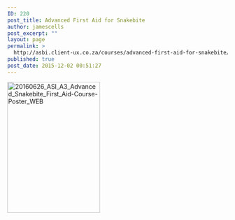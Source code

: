 ```yaml
---
ID: 220
post_title: Advanced First Aid for Snakebite
author: jamescells
post_excerpt: ""
layout: page
permalink: >
  http://asbi.client-ux.co.za/courses/advanced-first-aid-for-snakebite/
published: true
post_date: 2015-12-02 00:51:27
---
```

<a href="http://asbi.client-ux.co.za/wp-content/uploads/2015/12/20160626_ASI_A3_Advanced_Snakebite_First_Aid-Course-Poster_WEB.jpg" rel="attachment wp-att-364"><img class="alignnone size-medium wp-image-364" src="http://asbi.client-ux.co.za/wp-content/uploads/2015/12/20160626_ASI_A3_Advanced_Snakebite_First_Aid-Course-Poster_WEB-212x300.jpg" alt="20160626_ASI_A3_Advanced_Snakebite_First_Aid-Course-Poster_WEB" width="212" height="300" /></a>